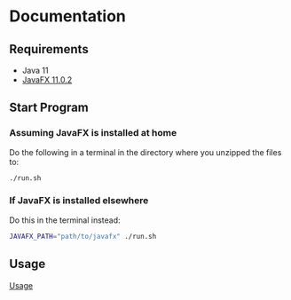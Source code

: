 # Documentation

## Requirements

- Java 11
- [JavaFX 11.0.2](https://gluonhq.com/products/javafx/)

## Start Program

### Assuming JavaFX is installed at home

Do the following in a terminal in the directory where you unzipped the files to:

```bash
./run.sh
```

### If JavaFX is installed elsewhere

Do this in the terminal instead:

```bash
JAVAFX_PATH="path/to/javafx" ./run.sh
```

## Usage

[Usage](usage.md)